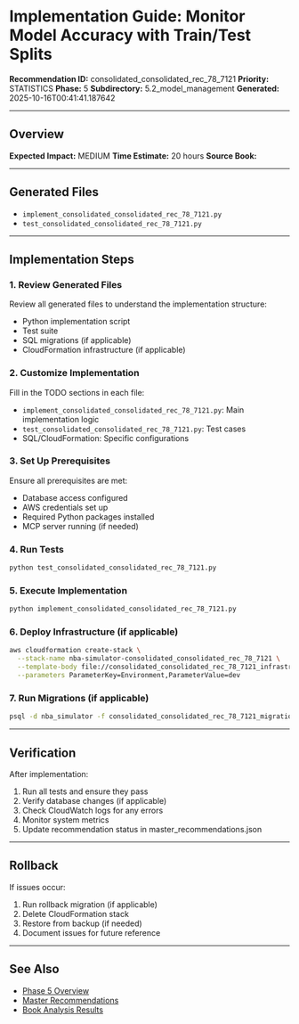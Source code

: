 # Implementation Guide: Monitor Model Accuracy with Train/Test Splits

**Recommendation ID:** consolidated_consolidated_rec_78_7121
**Priority:** STATISTICS
**Phase:** 5
**Subdirectory:** 5.2_model_management
**Generated:** 2025-10-16T00:41:41.187642

---

## Overview



**Expected Impact:** MEDIUM
**Time Estimate:** 20 hours
**Source Book:** 

---

## Generated Files

- `implement_consolidated_consolidated_rec_78_7121.py`
- `test_consolidated_consolidated_rec_78_7121.py`

---

## Implementation Steps

### 1. Review Generated Files

Review all generated files to understand the implementation structure:
- Python implementation script
- Test suite
- SQL migrations (if applicable)
- CloudFormation infrastructure (if applicable)

### 2. Customize Implementation

Fill in the TODO sections in each file:
- `implement_consolidated_consolidated_rec_78_7121.py`: Main implementation logic
- `test_consolidated_consolidated_rec_78_7121.py`: Test cases
- SQL/CloudFormation: Specific configurations

### 3. Set Up Prerequisites

Ensure all prerequisites are met:
- Database access configured
- AWS credentials set up
- Required Python packages installed
- MCP server running (if needed)

### 4. Run Tests

```bash
python test_consolidated_consolidated_rec_78_7121.py
```

### 5. Execute Implementation

```bash
python implement_consolidated_consolidated_rec_78_7121.py
```

### 6. Deploy Infrastructure (if applicable)

```bash
aws cloudformation create-stack \
  --stack-name nba-simulator-consolidated_consolidated_rec_78_7121 \
  --template-body file://consolidated_consolidated_rec_78_7121_infrastructure.yaml \
  --parameters ParameterKey=Environment,ParameterValue=dev
```

### 7. Run Migrations (if applicable)

```bash
psql -d nba_simulator -f consolidated_consolidated_rec_78_7121_migration.sql
```

---

## Verification

After implementation:
1. Run all tests and ensure they pass
2. Verify database changes (if applicable)
3. Check CloudWatch logs for any errors
4. Monitor system metrics
5. Update recommendation status in master_recommendations.json

---

## Rollback

If issues occur:
1. Run rollback migration (if applicable)
2. Delete CloudFormation stack
3. Restore from backup (if needed)
4. Document issues for future reference

---

## See Also

- [Phase 5 Overview](/Users/ryanranft/nba-simulator-aws/docs/phases/phase_5/)
- [Master Recommendations](/Users/ryanranft/nba-mcp-synthesis/analysis_results/master_recommendations.json)
- [Book Analysis Results](/Users/ryanranft/nba-mcp-synthesis/analysis_results/)
